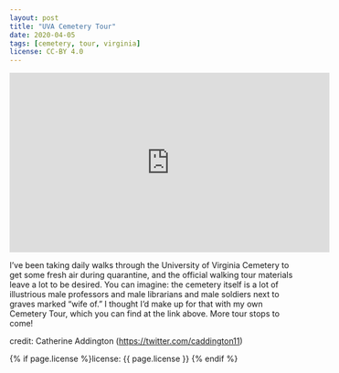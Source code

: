 ```yaml
---
layout: post
title: "UVA Cemetery Tour"
date: 2020-04-05
tags: [cemetery, tour, virginia]
license: CC-BY 4.0
---
```


<iframe width="560" height="315" src="https://www.youtube-nocookie.com/embed/7nyXfulea3g" frameborder="0" allow="accelerometer; autoplay; encrypted-media; gyroscope; picture-in-picture" allowfullscreen></iframe>

I’ve been taking daily walks through the University of Virginia Cemetery to get some fresh air during quarantine, and the official walking tour materials leave a lot to be desired. You can imagine: the cemetery itself is a lot of illustrious male professors and male librarians and male soldiers next to graves marked “wife of.” I thought I’d make up for that with my own Cemetery Tour, which you can find at the link above. More tour stops to come!

credit: Catherine Addington (https://twitter.com/caddington11)

{% if page.license %}license: {{ page.license }} {% endif %}
